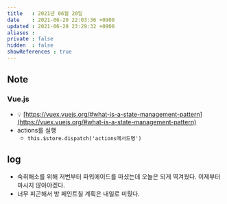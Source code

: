 ```yaml
---
title   : 2021년 06월 20일
date    : 2021-06-20 22:03:36 +0900
updated : 2021-06-20 23:29:32 +0900
aliases : 
private : false
hidden  : false
showReferences : true
---
```

## Note
### Vue.js  
- 💡 [https://vuex.vuejs.org/#what-is-a-state-management-pattern](https://vuex.vuejs.org/#what-is-a-state-management-pattern)
- actions를 실행
  - `this.$store.dispatch('actions메서드명')`
  
## log
- 숙취해소를 위해 저번부터 파워에이드를 마셨는데 오늘은 되게 역겨웠다. 이제부터 마시지 않아야겠다.  
- 너무 피곤해서 방 페인트칠 계획은 내일로 미뤘다.  

